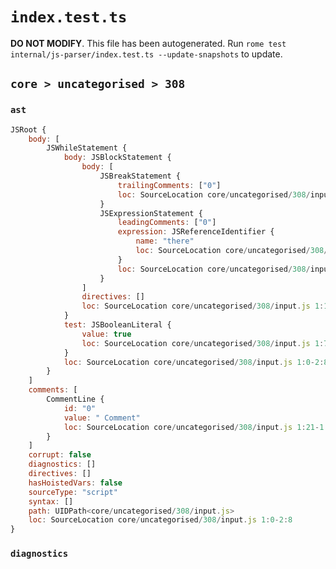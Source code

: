 # `index.test.ts`

**DO NOT MODIFY**. This file has been autogenerated. Run `rome test internal/js-parser/index.test.ts --update-snapshots` to update.

## `core > uncategorised > 308`

### `ast`

```javascript
JSRoot {
	body: [
		JSWhileStatement {
			body: JSBlockStatement {
				body: [
					JSBreakStatement {
						trailingComments: ["0"]
						loc: SourceLocation core/uncategorised/308/input.js 1:15-1:20
					}
					JSExpressionStatement {
						leadingComments: ["0"]
						expression: JSReferenceIdentifier {
							name: "there"
							loc: SourceLocation core/uncategorised/308/input.js 2:0-2:5 (there)
						}
						loc: SourceLocation core/uncategorised/308/input.js 2:0-2:6
					}
				]
				directives: []
				loc: SourceLocation core/uncategorised/308/input.js 1:13-2:8
			}
			test: JSBooleanLiteral {
				value: true
				loc: SourceLocation core/uncategorised/308/input.js 1:7-1:11
			}
			loc: SourceLocation core/uncategorised/308/input.js 1:0-2:8
		}
	]
	comments: [
		CommentLine {
			id: "0"
			value: " Comment"
			loc: SourceLocation core/uncategorised/308/input.js 1:21-1:31
		}
	]
	corrupt: false
	diagnostics: []
	directives: []
	hasHoistedVars: false
	sourceType: "script"
	syntax: []
	path: UIDPath<core/uncategorised/308/input.js>
	loc: SourceLocation core/uncategorised/308/input.js 1:0-2:8
}
```

### `diagnostics`

```

```
